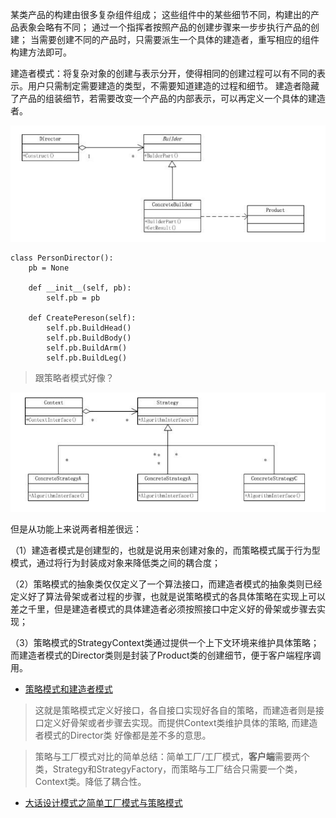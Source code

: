 某类产品的构建由很多复杂组件组成；
这些组件中的某些细节不同，构建出的产品表象会略有不同；
通过一个指挥者按照产品的创建步骤来一步步执行产品的创建；
当需要创建不同的产品时，只需要派生一个具体的建造者，重写相应的组件构建方法即可。


建造者模式：将复杂对象的创建与表示分开，使得相同的创建过程可以有不同的表示。用户只需制定需要建造的类型，不需要知道建造的过程和细节。
建造者隐藏了产品的组装细节，若需要改变一个产品的内部表示，可以再定义一个具体的建造者。

![](.建造者模式_images/fb888b6a.png)
```
class PersonDirector():
    pb = None

    def __init__(self, pb):
        self.pb = pb

    def CreatePereson(self):
        self.pb.BuildHead()
        self.pb.BuildBody()
        self.pb.BuildArm()
        self.pb.BuildLeg()
```

> 跟策略者模式好像？

![](.建造者模式_images/bf07e206.png)


但是从功能上来说两者相差很远：

（1）建造者模式是创建型的，也就是说用来创建对象的，而策略模式属于行为型模式，通过将行为封装成对象来降低类之间的耦合度；

（2）策略模式的抽象类仅仅定义了一个算法接口，而建造者模式的抽象类则已经定义好了算法骨架或者过程的步骤，也就是说策略模式的各具体策略在实现上可以差之千里，但是建造者模式的具体建造者必须按照接口中定义好的骨架或步骤去实现；

（3）策略模式的StrategyContext类通过提供一个上下文环境来维护具体策略；而建造者模式的Director类则是封装了Product类的创建细节，便于客户端程序调用。

- [策略模式和建造者模式](https://www.cnblogs.com/jjhe369/archive/2011/07/03/2096881.html)

> 这就是策略模式定义好接口，各自接口实现好各自的策略，而建造者则是接口定义好骨架或者步骤去实现。而提供Context类维护具体的策略, 而建造者模式的Director类 好像都是差不多的意思。

> 策略与工厂模式对比的简单总结：简单工厂/工厂模式，**客户端**需要两个类，Strategy和StrategyFactory，而策略与工厂结合只需要一个类，Context类。降低了耦合性。

- [大话设计模式之简单工厂模式与策略模式](https://zhuanlan.zhihu.com/p/35238252)